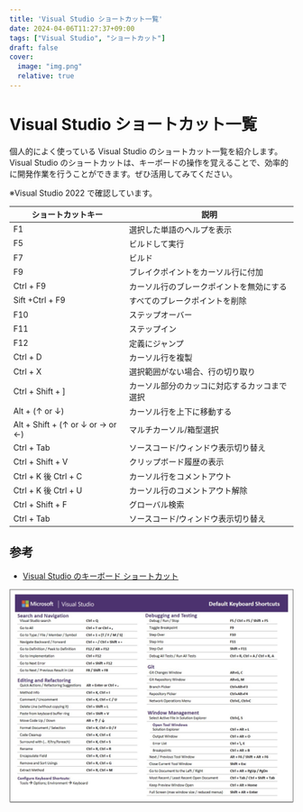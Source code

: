 ```yaml
---
title: 'Visual Studio ショートカット一覧'
date: 2024-04-06T11:27:37+09:00
tags: ["Visual Studio", "ショートカット"]
draft: false
cover:
  image: "img.png"
  relative: true
---
```

# Visual Studio ショートカット一覧

個人的によく使っている Visual Studio のショートカット一覧を紹介します。
Visual Studio のショートカットは、キーボードの操作を覚えることで、効率的に開発作業を行うことができます。ぜひ活用してみてください。

※Visual Studio 2022 で確認しています。

| ショートカットキー                        | 説明                     |
|----------------------------------|------------------------|
| F1                               | 選択した単語のヘルプを表示          |
| F5                               | ビルドして実行                |
| F7                               | ビルド                    |
| F9                               | ブレイクポイントをカーソル行に付加      |
| Ctrl + F9                        | カーソル行のブレークポイントを無効にする   |
| Sift +Ctrl + F9                  | すべてのブレークポイントを削除        |
| F10                              | ステップオーバー               |
| F11                              | ステップイン                 |
| F12                              | 定義にジャンプ                |
| Ctrl + D                         | カーソル行を複製               |
| Ctrl + X                         | 選択範囲がない場合、行の切り取り       |
| Ctrl + Shift + ]                 | カーソル部分のカッコに対応するカッコまで選択 |
| Alt + (↑ or ↓)                   | カーソル行を上下に移動する          |
| Alt + Shift + (↑ or ↓ or → or ←) | マルチカーソル/箱型選択          |
| Ctrl + Tab                       | ソースコード/ウィンドウ表示切り替え     |
| Ctrl + Shift + V                 | クリップボード履歴の表示           |
| Ctrl + K 後 Ctrl + C              | カーソル行をコメントアウト          |
| Ctrl + K 後 Ctrl + U              | カーソル行のコメントアウト解除        |
| Ctrl + Shift + F                 | グローバル検索                |
| Ctrl + Tab                       | ソースコード/ウィンドウ表示切り替え     |

## 参考
- [Visual Studio のキーボード ショートカット](https://learn.microsoft.com/ja-jp/visualstudio/ide/default-keyboard-shortcuts-in-visual-studio?view=vs-2022&utm_source=vshelp&wt.mc_id=visualstudio_inproduct_shortcuts_csaapp)

![img_1.png](img_1.png)
